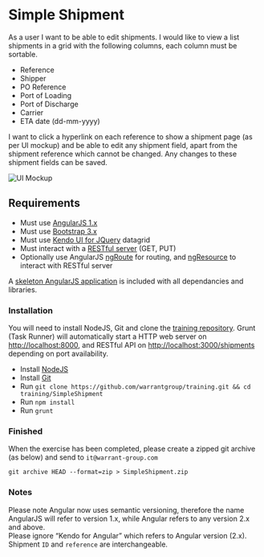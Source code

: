 Simple Shipment
====

As a user I want to be able to edit shipments. I would like to view a list shipments in a grid with the following columns, each column must be sortable.


* Reference
* Shipper
* PO Reference
* Port of Loading
* Port of Discharge 
* Carrier
* ETA date (dd-mm-yyyy)  

I want to click a hyperlink on each reference to show a shipment page (as per UI mockup) and be able to edit any shipment field, apart from the shipment reference which cannot be changed. Any changes to these shipment fields can be saved.

![UI Mockup](https://s3-eu-west-1.amazonaws.com/warrant-group-files/training/SimpleShipment+Mock+UI.png "UI Mockup")

Requirements
---

* Must use [AngularJS 1.x](https://angularjs.org)
* Must use [Bootstrap 3.x](http://getbootstrap.com)
* Must use [Kendo UI for JQuery](http://demos.telerik.com/kendo-ui/grid/angular) datagrid
* Must interact with a [RESTful server](https://github.com/typicode/json-server) (GET, PUT)
* Optionally use AngularJS [ngRoute](https://docs.angularjs.org/api/ngRoute) for routing, and [ngResource](https://docs.angularjs.org/api/ngResource/service/$resource) to interact with RESTful server

A [skeleton AngularJS application](app) is included with all dependancies and libraries.

### Installation

You will need to install NodeJS, Git and clone the [training repository](https://github.com/warrantgroup/training). Grunt (Task Runner) will automatically start a HTTP web server on [http://localhost:8000](http://localhost:8000), and RESTful API on [http://localhost:3000/shipments](http://localhost:3000/shipments) depending on port availability.

* Install [NodeJS](https://nodejs.org/en/download)
* Install [Git](https://git-scm.com/downloads)
* Run ``git clone https://github.com/warrantgroup/training.git && cd training/SimpleShipment``
* Run ``npm install``
* Run ``grunt``

### Finished

When the exercise has been completed, please create a zipped git archive (as below) and send to ``it@warrant-group.com``

``
git archive HEAD --format=zip > SimpleShipment.zip
``

### Notes

Please note Angular now uses semantic versioning, therefore the name AngularJS will refer to version 1.x, while Angular refers to any version 2.x and above.  
Please ignore “Kendo for Angular” which refers to Angular version (2.x).  
Shipment `ID` and `reference` are interchangeable.
